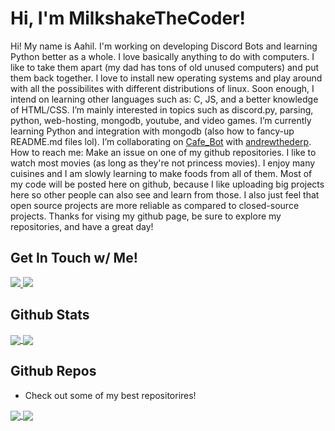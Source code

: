 # Hi, I'm MilkshakeTheCoder!

Hi! My name is Aahil. I'm working on developing Discord Bots and learning Python better as a whole. I love basically anything to do with computers. I like to take them apart (my dad has tons of old unused computers) and put them back together. I love to install new operating systems and play around with all the possibilites with different distributions of linux. Soon enough, I intend on learning other languages such as: C, JS, and a better knowledge of HTML/CSS. I’m mainly interested in topics such as discord.py, parsing, python, web-hosting, mongodb, youtube, and video games. I’m currently learning Python and integration with mongodb (also how to fancy-up README.md files lol). I’m collaborating on [Cafe_Bot](https://github.com/MilkshakeTheCoder/Cafe_Bot) with [andrewthederp](https://github.com/andrewthederp). How to reach me: Make an issue on one of my github repositories. I like to watch most movies (as long as they're not princess movies). I enjoy many cuisines and I am slowly learning to make foods from all of them. Most of my code will be posted here on github, because I like uploading big projects here so other people can also see and learn from those. I also just feel that open source projects are more reliable as compared to closed-source projects. Thanks for vising my github page, be sure to explore my repositories, and have a great day!

## Get In Touch w/ Me!

<a href="https://stackoverflow.com/users/15837152/aahil-py">
  <img src="https://img.shields.io/badge/MilkshakeTheCoder-orange?style=for-the-badge&logo=stackoverflow&logoColor=white"/>
</a>

<a href="https://www.hackerrank.com/aahils20191">
  <img src="https://img.shields.io/badge/MilkshakeTheCoder-green?style=for-the-badge&logo=hackerrank&logoColor=white"/>
</a>

## Github Stats
<a href="https://github.com/MilkshakeTheCoder/">
  <img align="center" src="https://github-readme-stats.vercel.app/api?username=MilkshakeTheCoder&show_icons=true&theme=algolia" />
</a>
<a href="https://github.com/MilkshakeTheCoder/">
  <img align="center" src="https://github-readme-stats.vercel.app/api/top-langs/?username=MilkshakeTheCoder&langs_count=5&theme=algolia" />
</a>

## Github Repos
- Check out some of my best repositorires!
<a href="https://github.com/MilkshakeTheCoder/Cafe_Bot">
  <img align="center" src="https://github-readme-stats.vercel.app/api/pin/?username=MilkshakeTheCoder&repo=Cafe_Bot&theme=algolia" />
</a>
<a href="https://github.com/MilkshakeTheCoder/Learning-Python">
  <img align="center" src="https://github-readme-stats.vercel.app/api/pin/?username=MilkshakeTheCoder&repo=Learning-Python&theme=algolia" />
</a>

<!---
MilkshakeTheCoder/MilkshakeTheCoder is a ✨ special ✨ repository because its `README.md` (this file) appears on your GitHub profile.
You can click the Preview link to take a look at your changes.
--->
